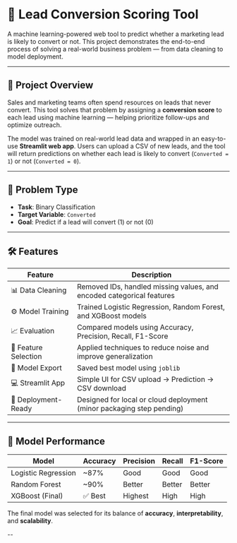# 🧠 Lead Conversion Scoring Tool

A machine learning-powered web tool to predict whether a marketing lead is likely to convert or not. This project demonstrates the end-to-end process of solving a real-world business problem — from data cleaning to model deployment.

---

## 🚀 Project Overview

Sales and marketing teams often spend resources on leads that never convert. This tool solves that problem by assigning a **conversion score** to each lead using machine learning — helping prioritize follow-ups and optimize outreach.

The model was trained on real-world lead data and wrapped in an easy-to-use **Streamlit web app**. Users can upload a CSV of new leads, and the tool will return predictions on whether each lead is likely to convert (`Converted = 1`) or not (`Converted = 0`).

---

## 🧩 Problem Type

- **Task**: Binary Classification  
- **Target Variable**: `Converted`  
- **Goal**: Predict if a lead will convert (1) or not (0)

---

## 🛠️ Features

| Feature | Description |
|---------|-------------|
| 📊 Data Cleaning | Removed IDs, handled missing values, and encoded categorical features |
| ⚙️ Model Training | Trained Logistic Regression, Random Forest, and XGBoost models |
| 📈 Evaluation | Compared models using Accuracy, Precision, Recall, F1-Score |
| 🧪 Feature Selection | Applied techniques to reduce noise and improve generalization |
| 🧠 Model Export | Saved best model using `joblib` |
| 💻 Streamlit App | Simple UI for CSV upload → Prediction → CSV download |
| 📎 Deployment-Ready | Designed for local or cloud deployment (minor packaging step pending) |

---

## 🧪 Model Performance

| Model             | Accuracy | Precision | Recall | F1-Score |
|------------------|----------|-----------|--------|----------|
| Logistic Regression | ~87%   |   Good    |  Good  |  Good    |
| Random Forest       | ~90%   |  Better   | Better | Better   |
| XGBoost (Final)     | ✅ Best |  Highest  | High   | High     |

The final model was selected for its balance of **accuracy**, **interpretability**, and **scalability**.

--
